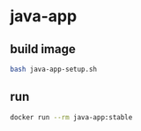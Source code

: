 # java-app

## build image
```bash
bash java-app-setup.sh
```

## run
```bash
docker run --rm java-app:stable
```
